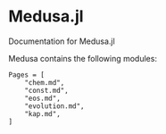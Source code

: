 # Medusa.jl

Documentation for Medusa.jl

Medusa contains the following modules:

```@contents
Pages = [
    "chem.md",
    "const.md",
    "eos.md",
    "evolution.md",
    "kap.md",
]
```
